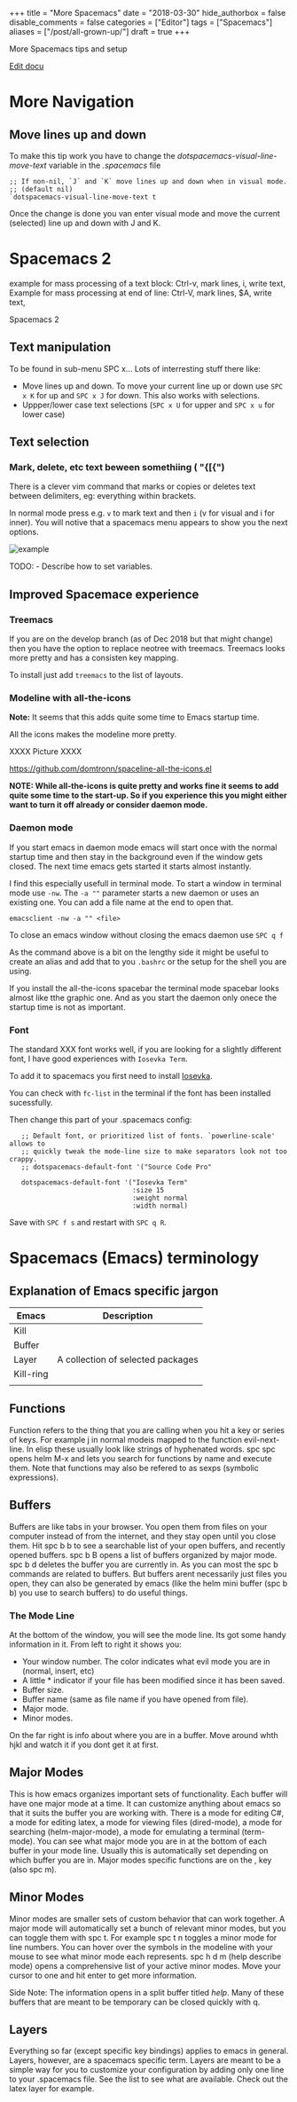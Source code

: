 +++
title = "More Spacemacs"
date = "2018-03-30"
hide_authorbox = false
disable_comments = false
categories = ["Editor"]
tags = ["Spacemacs"]
aliases = ["/post/all-grown-up/"]
draft = true
+++

More Spacemacs tips and setup

<!--more-->



[Edit docu](https://spin.atomicobject.com/2017/08/31/awesome-spacemacs-features/)

# More Navigation

## Move lines up and down
To  make this tip work you have to change the _dotspacemacs-visual-line-move-text_ variable in the _.spacemacs_ file

```
;; If non-nil, `J` and `K` move lines up and down when in visual mode.
;; (default nil)
`dotspacemacs-visual-line-move-text t 
```

Once the change is done you van enter visual mode and move the current (selected) line up and down with J and K. 

# Spacemacs 2
example for mass processing of a text block: Ctrl-v, mark lines, i, write text, <ESC>
Example for mass processing at end of line: Ctrl-V, mark lines, $A, write text, <ESC>


Spacemacs 2
## Text manipulation

To be found in sub-menu SPC x...
Lots of interresting stuff there like:
- Move lines up and down. To move your current line up or down use `SPC x K` for up and `SPC x J` for down. This also works with selections.
- Uppper/lower case text selections (`SPC x U` for upper and `SPC x u` for lower case)

## Text selection

### Mark, delete, etc text beween somethiing ( "{[{")

There is a clever vim command that marks or copies or deletes text between delimiters, eg: everything within brackets.

In normal mode press e.g. `v` to mark text and then `i` (v for visual and i for inner). You will notive that a spacemacs menu appears to show you the next options.

![example](vi.png "visual inner selection options")

TODO: - Describe how to set variables.

## Improved Spacemace experience

### Treemacs
If you are on the develop branch (as of Dec 2018 but that might change) then you have the option to replace neotree with treemacs. Treemacs looks more pretty and has a consisten key mapping.

To install just add `treemacs` to the list of layouts.

### Modeline with all-the-icons
**Note:** It seems that this adds quite some time to Emacs startup time.

All the icons makes the modeline more pretty.

XXXX Picture XXXX

https://github.com/domtronn/spaceline-all-the-icons.el

**NOTE: While all-the-icons is quite pretty and works fine it seems to add quite some time to the start-up. So if you experience this you might either want to turn it off already or consider daemon mode.**

### Daemon mode

If you start emacs in daemon mode emacs will start once with the normal startup time and then stay in the background even if the window gets closed. The next time emacs gets started it starts almost instantly.

I find this especially usefull in terminal mode. To start a window in terminal mode use `-nw`. The `-a ""` parameter starts a new daemon or uses an existing one. You can add a file name at the end to open that.

```
emacsclient -nw -a "" <file>
```
To close an emacs window without closing the emacs daemon use `SPC q f`

As the command above is a bit on the lengthy side it might be useful to create an alias and add that to you `.bashrc` or the setup for the shell you are using.

If you install the all-the-icons spacebar the terminal mode spacebar looks almost like tthe graphic one. And as you start the daemon only onece the startup time is not as important.

### Font

The standard XXX font works well, if you are looking for a slightly different font, I have good experiences with `Iosevka Term`.

To add it to spacemacs you first need to install [Iosevka](https://be5invis.github.io/Iosevka/).

You can check with `fc-list` in the terminal if the font has been installed sucessfully.

Then change this part of your .spacemacs config:

```
   ;; Default font, or prioritized list of fonts. `powerline-scale' allows to
   ;; quickly tweak the mode-line size to make separators look not too crappy.
   ;; dotspacemacs-default-font '("Source Code Pro"

   dotspacemacs-default-font '("Iosevka Term"
                               :size 15
                               :weight normal
                               :width normal)
```

Save with `SPC f s` and restart with `SPC q R`.

# Spacemacs (Emacs) terminology

## Explanation of Emacs specific jargon
| Emacs     | Description                       |
| ---       | ---                               |
| Kill      |                                   |
| Buffer    |                                   |
| Layer     | A collection of selected packages |
| Kill-ring |                                   |
|           |                                   |

## Functions

Function refers to the thing that you are calling when you hit a key or series of keys. For example j in normal modeis mapped to the function evil-next-line. In elisp these usually look like strings of hyphenated words. spc spc opens helm M-x and lets you search for functions by name and execute them. Note that functions may also be refered to as sexps (symbolic expressions).
## Buffers

Buffers are like tabs in your browser. You open them from files on your computer instead of from the internet, and they stay open until you close them. Hit spc b b to see a searchable list of your open buffers, and recently opened buffers. spc b B opens a list of buffers organized by major mode. spc b d deletes the buffer you are currently in. As you can most the spc b commands are related to buffers. But buffers arent necessarily just files you open, they can also be generated by emacs (like the helm mini buffer (spc b b) you use to search buffers) to do useful things.
### The Mode Line

At the bottom of the window, you will see the mode line. Its got some handy information in it. From left to right it shows you:

- Your window number. The color indicates what evil mode you are in (normal, insert, etc)
- A little * indicator if your file has been modified since it has been saved.
- Buffer size.
- Buffer name (same as file name if you have opened from file).
- Major mode.
- Minor modes.

On the far right is info about where you are in a buffer. Move around whth hjkl and watch it if you dont get it at first.
## Major Modes

This is how emacs organizes important sets of functionality. Each buffer will have one major mode at a time. It can customize anything about emacs so that it suits the buffer you are working with. There is a mode for editing C#, a mode for editing latex, a mode for viewing files (dired-mode), a mode for searching (helm-major-mode), a mode for emulating a terminal (term-mode). You can see what major mode you are in at the bottom of each buffer in your mode line. Usually this is automatically set depending on which buffer you are in. Major modes specific functions are on the , key (also spc m).
## Minor Modes

Minor modes are smaller sets of custom behavior that can work together. A major mode will automatically set a bunch of relevant minor modes, but you can toggle them with spc t. For example spc t n toggles a minor mode for line numbers. You can hover over the symbols in the modeline with your mouse to see what minor mode each represents. spc h d m (help describe mode) opens a comprehensive list of your active minor modes. Move your cursor to one and hit enter to get more information.

Side Note: The information opens in a split buffer titled *help*. Many of these buffers that are meant to be temporary can be closed quickly with q.

## Layers

Everything so far (except specific key bindings) applies to emacs in general. Layers, however, are a spacemacs specific term. Layers are meant to be a simple way for you to customize your configuration by adding only one line to your .spacemacs file. See the list to see what are available. Check out the latex layer for example.


